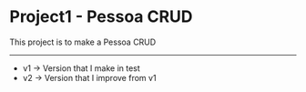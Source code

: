 # Project1 - Pessoa CRUD

This project is to make a Pessoa CRUD

---

* v1 -> Version that I make in test
* v2 -> Version that I improve from v1
